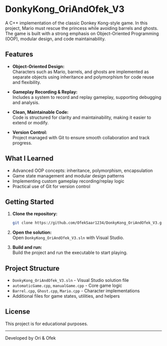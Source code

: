 # DonkyKong_OriAndOfek_V3

A C++ implementation of the classic Donkey Kong-style game. In this project, Mario must rescue the princess while avoiding barrels and ghosts. The game is built with a strong emphasis on Object-Oriented Programming (OOP), modular design, and code maintainability.

## Features

- **Object-Oriented Design:**  
  Characters such as Mario, barrels, and ghosts are implemented as separate objects using inheritance and polymorphism for code reuse and flexibility.

- **Gameplay Recording & Replay:**  
  Includes a system to record and replay gameplay, supporting debugging and analysis.

- **Clean, Maintainable Code:**  
  Code is structured for clarity and maintainability, making it easier to extend or modify.

- **Version Control:**  
  Project managed with Git to ensure smooth collaboration and track progress.

## What I Learned

- Advanced OOP concepts: inheritance, polymorphism, encapsulation
- Game state management and modular design patterns
- Implementing custom gameplay recording/replay logic
- Practical use of Git for version control

## Getting Started

1. **Clone the repository:**
   ```bash
   git clone https://github.com/OfekSaar1234/DonkyKong_OriAndOfek_V3.git
   ```

2. **Open the solution:**  
   Open `DonkyKong_OriAndOfek_V3.sln` with Visual Studio.

3. **Build and run:**  
   Build the project and run the executable to start playing.

## Project Structure

- `DonkyKong_OriAndOfek_V3.sln` - Visual Studio solution file
- `automaticGame.cpp`, `manualGame.cpp` - Core game logic
- `Barrel.cpp`, `Ghost.cpp`, `Mario.cpp` - Character implementations
- Additional files for game states, utilities, and helpers

## License

This project is for educational purposes.

---

Developed by Ori & Ofek
